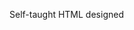 Self-taught HTML designed
              
 
 
 
      
 
 
                                                